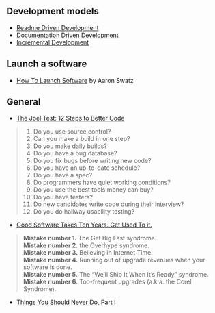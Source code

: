 
## Development models

* [Readme Driven Development](http://tom.preston-werner.com/2010/08/23/readme-driven-development.html)
* [Documentation Driven Development](https://blog.izs.me/2017/06/documentation-driven-development)
* [Incremental Development](https://ronjeffries.com/articles/019-01ff/incremental/)

## Launch a software

* [How To Launch Software](http://www.aaronsw.com/weblog/howtolaunch) by Aaron Swatz


## General

* [The Joel Test: 12 Steps to Better Code](https://www.joelonsoftware.com/2000/08/09/the-joel-test-12-steps-to-better-code/)

> 1. Do you use source control?
> 2. Can you make a build in one step?
> 3. Do you make daily builds?
> 4. Do you have a bug database?
> 5. Do you fix bugs before writing new code?
> 6. Do you have an up-to-date schedule?
> 7. Do you have a spec?
> 8. Do programmers have quiet working conditions?
> 9. Do you use the best tools money can buy?
> 10. Do you have testers?
> 11. Do new candidates write code during their interview?
> 12. Do you do hallway usability testing?

* [Good Software Takes Ten Years. Get Used To it.](https://www.joelonsoftware.com/2001/07/21/good-software-takes-ten-years-get-used-to-it/)

> **Mistake number 1.** The Get Big Fast syndrome.   
> **Mistake number 2.** the Overhype syndrome.   
> **Mistake number 3.** Believing in Internet Time.   
> **Mistake number 4.** Running out of upgrade revenues when your software is done.   
> **Mistake number 5.** The “We’ll Ship It When It’s Ready” syndrome.   
> **Mistake number 6.** Too-frequent upgrades (a.k.a. the Corel Syndrome).   

* [Things You Should Never Do, Part I](https://www.joelonsoftware.com/2000/04/06/things-you-should-never-do-part-i/)
